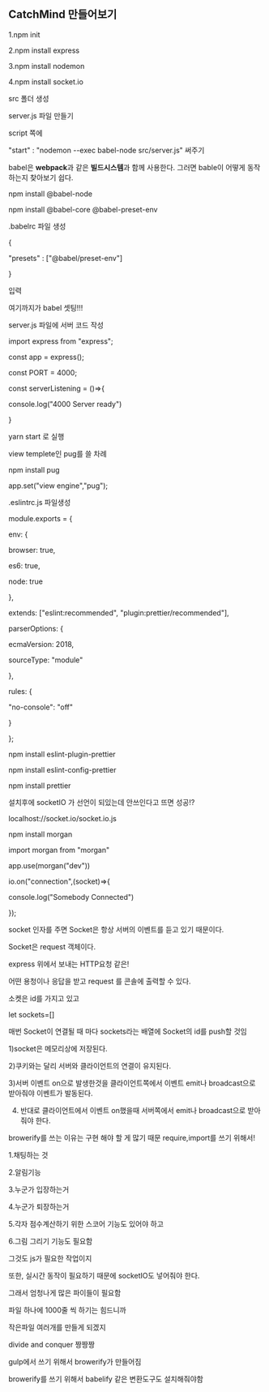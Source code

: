 ## CatchMind 만들어보기

1.npm init

2.npm install express

3.npm install nodemon

4.npm install socket.io



src 폴더 생성

server.js 파일 만들기



script 쪽에

"start" : "nodemon --exec babel-node src/server.js" 써주기



babel은 **webpack**과 같은 **빌드시스템**과 함께 사용한다. 그러면 bable이 어떻게 동작하는지 찾아보기 쉽다.



npm install @babel-node

npm install @babel-core @babel-preset-env



.babelrc 파일 생성

{

"presets" : ["@babel/preset-env"]

}

입력

여기까지가 babel 셋팅!!!



server.js 파일에 서버 코드 작성

import express from "express";

const app = express();

const PORT = 4000;

const serverListening = ()=>{

console.log("4000 Server ready")

}



yarn start 로 실행



view templete인 pug를 쓸 차례

npm install pug



app.set("view engine","pug");





.eslintrc.js 파일생성

module.exports = {

 env: {

  browser: true,

  es6: true,

  node: true

 },

 extends: ["eslint:recommended", "plugin:prettier/recommended"],

 parserOptions: {

  ecmaVersion: 2018,

  sourceType: "module"

 },

 rules: {

  "no-console": "off"

 }

};



npm install eslint-plugin-prettier

npm install eslint-config-prettier

npm install prettier



설치후에 socketIO 가 선언이 되있는데 안쓰인다고 뜨면 성공!?



localhost://socket.io/socket.io.js



npm install morgan

import morgan from "morgan"

app.use(morgan("dev"))



io.on("connection",(socket)=>{

console.log("Somebody Connected")

});

socket 인자를 주면 Socket은 항상 서버의 이벤트를 듣고 있기 때문이다.



Socket은 request 객체이다.

express 위에서 보내는 HTTP요청 같은!

어떤 용청이나 응답을 받고 request 를 콘솔에 출력할 수 있다.

소켓은 id를 가지고 있고

let sockets=[]

매번 Socket이 연결될 때 마다 sockets라는 배열에 Socket의 id를 push할 것임





1)socket은 메모리상에 저장된다.

 2)쿠키와는 달리 서버와 클라이언트의 연결이 유지된다.

 3)서버 이벤트 on으로 발생한것을 클라이언트쪽에서 이벤트 emit나 broadcast으로 받아줘야 이벤트가 발동된다. 

4) 반대로 클라이언트에서 이벤트 on했을때 서버쪽에서 emit나 broadcast으로 받아줘야 한다.



browerify를  쓰는 이유는 구현 해야 할 게 많기 때문 require,import를 쓰기 위해서!

1.채팅하는 것

2.알림기능

3.누군가 입장하는거

4.누군가 퇴장하는거

5.각자 점수계산하기 위한 스코어 기능도 있어야 하고

6.그림 그리기 기능도 필요함

그것도 js가 필요한 작업이지 

또한, 실시간 동작이 필요하기 때문에 socketIO도 넣어줘야 한다.

그래서 엄청나게 많은 파이들이 필요함

파일 하나에 1000줄 씩 하기는 힘드니까

작은파일 여러개를 만들게 되겠지

divide and conquer 짱짱짱

gulp에서 쓰기 위해서 browerify가 만들어짐



browerify를 쓰기 위해서 babelify 같은 변환도구도 설치해줘야함